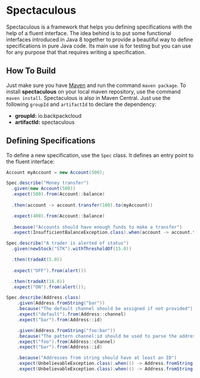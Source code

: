 # Spectaculous

Spectaculous is a framework that helps you defining specifications with the help of a fluent interface. The idea behind is to put some functional interfaces introduced in Java 8 together to provide a beautiful way to define specifications in pure Java code. Its main use is for testing but you can use for any purpose that that requires writing a specification.

## How To Build

Just make sure you have [Maven][] and run the command `maven package`. To install **spectaculous** on your local maven repository, use the command `maven install`. Spectaculous is also in Maven Central. Just use the following `groupId` and `artifactId` to declare the dependency:

- **groupId:** io.backpackcloud
- **artifactId:** spectaculous

## Defining Specifications

To define a new specification, use the `Spec` class. It defines an entry point to the fluent interface:

~~~java
Account myAccount = new Account(500);

Spec.describe("Money transfer")
  .given(new Account(500))
  .expect(500).from(Account::balance)
  
  .then(account -> account.transfer(100).to(myAccount))

  .expect(400).from(Account::balance)
  
  .because("Accounts should have enough funds to make a transfer")
  .expect(InsufficientBalanceException.class).when(account -> account.transfer(1000).to(myAccount))
~~~

~~~java
Spec.describe("A trader is alerted of status")
  .given(newStock("STK").withThresholdOf(15.0))

  .then(tradeAt(5.0))
  
  .expect("OFF").from(alert())

  .then(tradeAt(16.0))
  .expect("ON").from(alert());
~~~

~~~java
Spec.describe(Address.class)
    .given(Address.fromString("bar"))
    .because("The default channel should be assigned if not provided")
    .expect("default").from(Address::channel)
    .expect("bar").from(Address::id)

    .given(Address.fromString("foo:bar"))
    .because("The pattern channel:id should be used to parse the address")
    .expect("foo").from(Address::channel)
    .expect("bar").from(Address::id)

    .because("Addresses from string should have at least an ID")
    .expect(UnbelievableException.class).when(() -> Address.fromString(""))
    .expect(UnbelievableException.class).when(() -> Address.fromString(null));
~~~

[maven]: <https://maven.apache.org>
